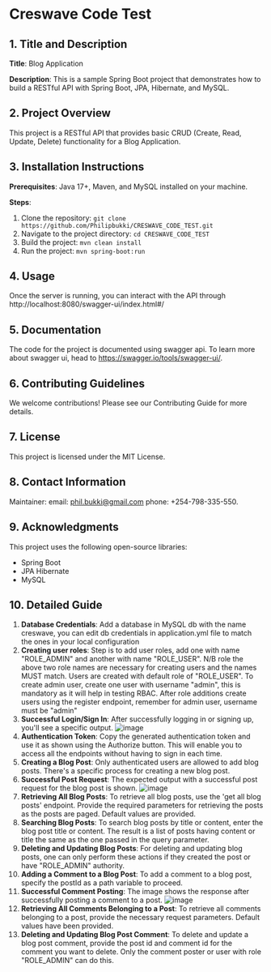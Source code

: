 # Creswave Code Test

## 1. Title and Description
**Title**: Blog Application

**Description**: This is a sample Spring Boot project that demonstrates how to build a RESTful API with Spring Boot, JPA, Hibernate, and MySQL.

## 2. Project Overview
This project is a RESTful API that provides basic CRUD (Create, Read, Update, Delete) functionality for a Blog Application.

## 3. Installation Instructions
**Prerequisites**: Java 17+, Maven, and MySQL installed on your machine.

**Steps**:
1. Clone the repository: `git clone https://github.com/Philipbukki/CRESWAVE_CODE_TEST.git`
2. Navigate to the project directory: `cd CRESWAVE_CODE_TEST`
3. Build the project: `mvn clean install`
4. Run the project: `mvn spring-boot:run`

## 4. Usage
Once the server is running, you can interact with the API through http://localhost:8080/swagger-ui/index.html#/
## 5. Documentation
The code for the project is documented using swagger api. To learn more about swagger ui, head to https://swagger.io/tools/swagger-ui/.

## 6. Contributing Guidelines
We welcome contributions! Please see our Contributing Guide for more details.

## 7. License
This project is licensed under the MIT License.

## 8. Contact Information
Maintainer: email: phil.bukki@gmail.com phone: +254-798-335-550.

## 9. Acknowledgments
This project uses the following open-source libraries:
- Spring Boot
- JPA Hibernate
- MySQL

## 10. Detailed Guide
1. **Database Credentials**: Add a database in MySQL db with the name creswave, you can edit db credentials in application.yml file to match the ones in your local configuration
1. **Creating user roles**:
Step is to add user roles, add one with name "ROLE_ADMIN" and another with name "ROLE_USER". N/B role the above two role names are necessary for creating users and the names MUST match. Users are created with default role of "ROLE_USER". To create admin user, create one user with username "admin", this is mandatory as it will help in testing RBAC. After role additions create users using the register endpoint, remember for admin user, username must be "admin" 
1. **Successful Login/Sign In**: After successfully logging in or signing up, you'll see a specific output.
   ![image](https://github.com/Philipbukki/CRESWAVE_CODE_TEST/assets/43266759/877e2a90-03a4-40f3-97cb-f4b92d1680f0)
3. **Authentication Token**: Copy the generated authentication token and use it as shown using the Authorize button. This will enable you to access all the endpoints without having to sign in each time.
4. **Creating a Blog Post**: Only authenticated users are allowed to add blog posts. There's a specific process for creating a new blog post.
5. **Successful Post Request**: The expected output with a successful post request for the blog post is shown.
   ![image](https://github.com/Philipbukki/CRESWAVE_CODE_TEST/assets/43266759/668a4c50-0b43-4a7c-9480-52c3496f0f43)
7. **Retrieving All Blog Posts**: To retrieve all blog posts, use the 'get all blog posts' endpoint. Provide the required parameters for retrieving the posts as the posts are paged. Default values are provided.
8. **Searching Blog Posts**: To search blog posts by title or content, enter the blog post title or content. The result is a list of posts having content or title the same as the one passed in the query parameter.
9. **Deleting and Updating Blog Posts**: For deleting and updating blog posts, one can only perform these actions if they created the post or have "ROLE_ADMIN" authority.
10. **Adding a Comment to a Blog Post**: To add a comment to a blog post, specify the postId as a path variable to proceed.
11. **Successful Comment Posting**: The image shows the response after successfully posting a comment to a post.
    ![image](https://github.com/Philipbukki/CRESWAVE_CODE_TEST/assets/43266759/cab64be4-d201-4101-a412-15dcd40fd466)
13. **Retrieving All Comments Belonging to a Post**: To retrieve all comments belonging to a post, provide the necessary request parameters. Default values have been provided.
14. **Deleting and Updating Blog Post Comment**: To delete and update a blog post comment, provide the post id and comment id for the comment you want to delete. Only the comment poster or user with role "ROLE_ADMIN" can do this.

